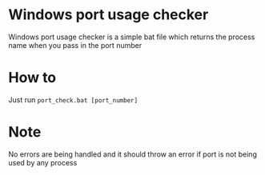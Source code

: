# Windows port usage checker

Windows port usage checker is a simple bat file which returns the process name when you pass in the port number

# How to

Just run `port_check.bat [port_number]`

# Note

No errors are being handled and it should throw an error if port is not being used by any process
